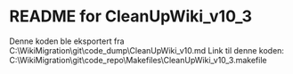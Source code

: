 # README for CleanUpWiki_v10_3
Denne koden ble eksportert fra C:\WikiMigration\git\code_dump\CleanUpWiki_v10.md
Link til denne koden: C:\WikiMigration\git\code_repo\Makefiles\CleanUpWiki_v10_3.makefile
